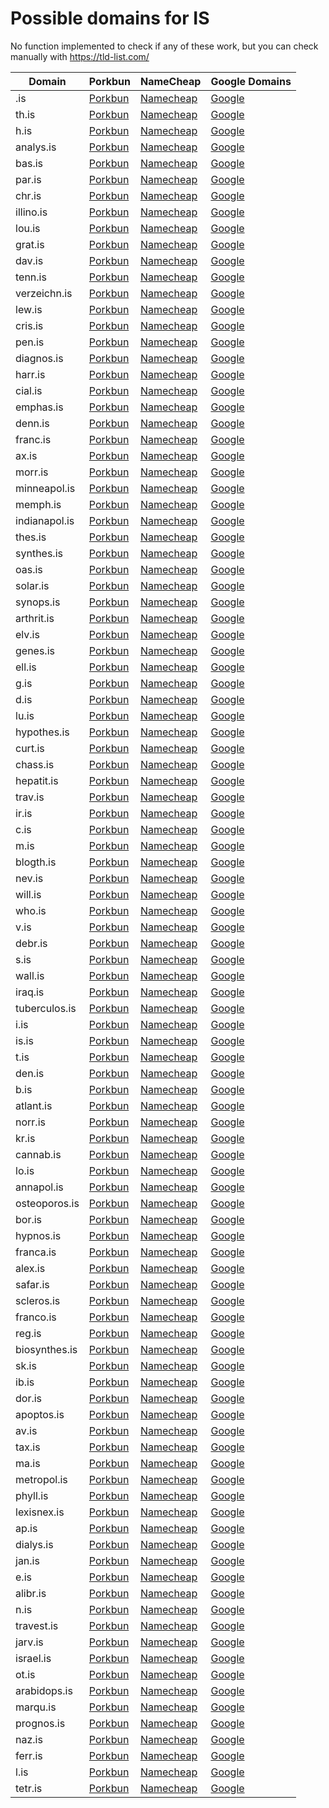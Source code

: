 # Possible domains for IS

No function implemented to check if any of these work, but you can check manually with https://tld-list.com/

| Domain | Porkbun | NameCheap | Google Domains |
|---|---|---|---|
| .is | [Porkbun](https://porkbun.com/checkout/search?prb=e814663da1&tlds=&idnLanguage=&search=search&q=.is) | [Namecheap](https://www.namecheap.com/domains/registration/results/?domain=.is) | [Google](https://domains.google.com/registrar/search?searchTerm=.is) |
| th.is | [Porkbun](https://porkbun.com/checkout/search?prb=e814663da1&tlds=&idnLanguage=&search=search&q=th.is) | [Namecheap](https://www.namecheap.com/domains/registration/results/?domain=th.is) | [Google](https://domains.google.com/registrar/search?searchTerm=th.is) |
| h.is | [Porkbun](https://porkbun.com/checkout/search?prb=e814663da1&tlds=&idnLanguage=&search=search&q=h.is) | [Namecheap](https://www.namecheap.com/domains/registration/results/?domain=h.is) | [Google](https://domains.google.com/registrar/search?searchTerm=h.is) |
| analys.is | [Porkbun](https://porkbun.com/checkout/search?prb=e814663da1&tlds=&idnLanguage=&search=search&q=analys.is) | [Namecheap](https://www.namecheap.com/domains/registration/results/?domain=analys.is) | [Google](https://domains.google.com/registrar/search?searchTerm=analys.is) |
| bas.is | [Porkbun](https://porkbun.com/checkout/search?prb=e814663da1&tlds=&idnLanguage=&search=search&q=bas.is) | [Namecheap](https://www.namecheap.com/domains/registration/results/?domain=bas.is) | [Google](https://domains.google.com/registrar/search?searchTerm=bas.is) |
| par.is | [Porkbun](https://porkbun.com/checkout/search?prb=e814663da1&tlds=&idnLanguage=&search=search&q=par.is) | [Namecheap](https://www.namecheap.com/domains/registration/results/?domain=par.is) | [Google](https://domains.google.com/registrar/search?searchTerm=par.is) |
| chr.is | [Porkbun](https://porkbun.com/checkout/search?prb=e814663da1&tlds=&idnLanguage=&search=search&q=chr.is) | [Namecheap](https://www.namecheap.com/domains/registration/results/?domain=chr.is) | [Google](https://domains.google.com/registrar/search?searchTerm=chr.is) |
| illino.is | [Porkbun](https://porkbun.com/checkout/search?prb=e814663da1&tlds=&idnLanguage=&search=search&q=illino.is) | [Namecheap](https://www.namecheap.com/domains/registration/results/?domain=illino.is) | [Google](https://domains.google.com/registrar/search?searchTerm=illino.is) |
| lou.is | [Porkbun](https://porkbun.com/checkout/search?prb=e814663da1&tlds=&idnLanguage=&search=search&q=lou.is) | [Namecheap](https://www.namecheap.com/domains/registration/results/?domain=lou.is) | [Google](https://domains.google.com/registrar/search?searchTerm=lou.is) |
| grat.is | [Porkbun](https://porkbun.com/checkout/search?prb=e814663da1&tlds=&idnLanguage=&search=search&q=grat.is) | [Namecheap](https://www.namecheap.com/domains/registration/results/?domain=grat.is) | [Google](https://domains.google.com/registrar/search?searchTerm=grat.is) |
| dav.is | [Porkbun](https://porkbun.com/checkout/search?prb=e814663da1&tlds=&idnLanguage=&search=search&q=dav.is) | [Namecheap](https://www.namecheap.com/domains/registration/results/?domain=dav.is) | [Google](https://domains.google.com/registrar/search?searchTerm=dav.is) |
| tenn.is | [Porkbun](https://porkbun.com/checkout/search?prb=e814663da1&tlds=&idnLanguage=&search=search&q=tenn.is) | [Namecheap](https://www.namecheap.com/domains/registration/results/?domain=tenn.is) | [Google](https://domains.google.com/registrar/search?searchTerm=tenn.is) |
| verzeichn.is | [Porkbun](https://porkbun.com/checkout/search?prb=e814663da1&tlds=&idnLanguage=&search=search&q=verzeichn.is) | [Namecheap](https://www.namecheap.com/domains/registration/results/?domain=verzeichn.is) | [Google](https://domains.google.com/registrar/search?searchTerm=verzeichn.is) |
| lew.is | [Porkbun](https://porkbun.com/checkout/search?prb=e814663da1&tlds=&idnLanguage=&search=search&q=lew.is) | [Namecheap](https://www.namecheap.com/domains/registration/results/?domain=lew.is) | [Google](https://domains.google.com/registrar/search?searchTerm=lew.is) |
| cris.is | [Porkbun](https://porkbun.com/checkout/search?prb=e814663da1&tlds=&idnLanguage=&search=search&q=cris.is) | [Namecheap](https://www.namecheap.com/domains/registration/results/?domain=cris.is) | [Google](https://domains.google.com/registrar/search?searchTerm=cris.is) |
| pen.is | [Porkbun](https://porkbun.com/checkout/search?prb=e814663da1&tlds=&idnLanguage=&search=search&q=pen.is) | [Namecheap](https://www.namecheap.com/domains/registration/results/?domain=pen.is) | [Google](https://domains.google.com/registrar/search?searchTerm=pen.is) |
| diagnos.is | [Porkbun](https://porkbun.com/checkout/search?prb=e814663da1&tlds=&idnLanguage=&search=search&q=diagnos.is) | [Namecheap](https://www.namecheap.com/domains/registration/results/?domain=diagnos.is) | [Google](https://domains.google.com/registrar/search?searchTerm=diagnos.is) |
| harr.is | [Porkbun](https://porkbun.com/checkout/search?prb=e814663da1&tlds=&idnLanguage=&search=search&q=harr.is) | [Namecheap](https://www.namecheap.com/domains/registration/results/?domain=harr.is) | [Google](https://domains.google.com/registrar/search?searchTerm=harr.is) |
| cial.is | [Porkbun](https://porkbun.com/checkout/search?prb=e814663da1&tlds=&idnLanguage=&search=search&q=cial.is) | [Namecheap](https://www.namecheap.com/domains/registration/results/?domain=cial.is) | [Google](https://domains.google.com/registrar/search?searchTerm=cial.is) |
| emphas.is | [Porkbun](https://porkbun.com/checkout/search?prb=e814663da1&tlds=&idnLanguage=&search=search&q=emphas.is) | [Namecheap](https://www.namecheap.com/domains/registration/results/?domain=emphas.is) | [Google](https://domains.google.com/registrar/search?searchTerm=emphas.is) |
| denn.is | [Porkbun](https://porkbun.com/checkout/search?prb=e814663da1&tlds=&idnLanguage=&search=search&q=denn.is) | [Namecheap](https://www.namecheap.com/domains/registration/results/?domain=denn.is) | [Google](https://domains.google.com/registrar/search?searchTerm=denn.is) |
| franc.is | [Porkbun](https://porkbun.com/checkout/search?prb=e814663da1&tlds=&idnLanguage=&search=search&q=franc.is) | [Namecheap](https://www.namecheap.com/domains/registration/results/?domain=franc.is) | [Google](https://domains.google.com/registrar/search?searchTerm=franc.is) |
| ax.is | [Porkbun](https://porkbun.com/checkout/search?prb=e814663da1&tlds=&idnLanguage=&search=search&q=ax.is) | [Namecheap](https://www.namecheap.com/domains/registration/results/?domain=ax.is) | [Google](https://domains.google.com/registrar/search?searchTerm=ax.is) |
| morr.is | [Porkbun](https://porkbun.com/checkout/search?prb=e814663da1&tlds=&idnLanguage=&search=search&q=morr.is) | [Namecheap](https://www.namecheap.com/domains/registration/results/?domain=morr.is) | [Google](https://domains.google.com/registrar/search?searchTerm=morr.is) |
| minneapol.is | [Porkbun](https://porkbun.com/checkout/search?prb=e814663da1&tlds=&idnLanguage=&search=search&q=minneapol.is) | [Namecheap](https://www.namecheap.com/domains/registration/results/?domain=minneapol.is) | [Google](https://domains.google.com/registrar/search?searchTerm=minneapol.is) |
| memph.is | [Porkbun](https://porkbun.com/checkout/search?prb=e814663da1&tlds=&idnLanguage=&search=search&q=memph.is) | [Namecheap](https://www.namecheap.com/domains/registration/results/?domain=memph.is) | [Google](https://domains.google.com/registrar/search?searchTerm=memph.is) |
| indianapol.is | [Porkbun](https://porkbun.com/checkout/search?prb=e814663da1&tlds=&idnLanguage=&search=search&q=indianapol.is) | [Namecheap](https://www.namecheap.com/domains/registration/results/?domain=indianapol.is) | [Google](https://domains.google.com/registrar/search?searchTerm=indianapol.is) |
| thes.is | [Porkbun](https://porkbun.com/checkout/search?prb=e814663da1&tlds=&idnLanguage=&search=search&q=thes.is) | [Namecheap](https://www.namecheap.com/domains/registration/results/?domain=thes.is) | [Google](https://domains.google.com/registrar/search?searchTerm=thes.is) |
| synthes.is | [Porkbun](https://porkbun.com/checkout/search?prb=e814663da1&tlds=&idnLanguage=&search=search&q=synthes.is) | [Namecheap](https://www.namecheap.com/domains/registration/results/?domain=synthes.is) | [Google](https://domains.google.com/registrar/search?searchTerm=synthes.is) |
| oas.is | [Porkbun](https://porkbun.com/checkout/search?prb=e814663da1&tlds=&idnLanguage=&search=search&q=oas.is) | [Namecheap](https://www.namecheap.com/domains/registration/results/?domain=oas.is) | [Google](https://domains.google.com/registrar/search?searchTerm=oas.is) |
| solar.is | [Porkbun](https://porkbun.com/checkout/search?prb=e814663da1&tlds=&idnLanguage=&search=search&q=solar.is) | [Namecheap](https://www.namecheap.com/domains/registration/results/?domain=solar.is) | [Google](https://domains.google.com/registrar/search?searchTerm=solar.is) |
| synops.is | [Porkbun](https://porkbun.com/checkout/search?prb=e814663da1&tlds=&idnLanguage=&search=search&q=synops.is) | [Namecheap](https://www.namecheap.com/domains/registration/results/?domain=synops.is) | [Google](https://domains.google.com/registrar/search?searchTerm=synops.is) |
| arthrit.is | [Porkbun](https://porkbun.com/checkout/search?prb=e814663da1&tlds=&idnLanguage=&search=search&q=arthrit.is) | [Namecheap](https://www.namecheap.com/domains/registration/results/?domain=arthrit.is) | [Google](https://domains.google.com/registrar/search?searchTerm=arthrit.is) |
| elv.is | [Porkbun](https://porkbun.com/checkout/search?prb=e814663da1&tlds=&idnLanguage=&search=search&q=elv.is) | [Namecheap](https://www.namecheap.com/domains/registration/results/?domain=elv.is) | [Google](https://domains.google.com/registrar/search?searchTerm=elv.is) |
| genes.is | [Porkbun](https://porkbun.com/checkout/search?prb=e814663da1&tlds=&idnLanguage=&search=search&q=genes.is) | [Namecheap](https://www.namecheap.com/domains/registration/results/?domain=genes.is) | [Google](https://domains.google.com/registrar/search?searchTerm=genes.is) |
| ell.is | [Porkbun](https://porkbun.com/checkout/search?prb=e814663da1&tlds=&idnLanguage=&search=search&q=ell.is) | [Namecheap](https://www.namecheap.com/domains/registration/results/?domain=ell.is) | [Google](https://domains.google.com/registrar/search?searchTerm=ell.is) |
| g.is | [Porkbun](https://porkbun.com/checkout/search?prb=e814663da1&tlds=&idnLanguage=&search=search&q=g.is) | [Namecheap](https://www.namecheap.com/domains/registration/results/?domain=g.is) | [Google](https://domains.google.com/registrar/search?searchTerm=g.is) |
| d.is | [Porkbun](https://porkbun.com/checkout/search?prb=e814663da1&tlds=&idnLanguage=&search=search&q=d.is) | [Namecheap](https://www.namecheap.com/domains/registration/results/?domain=d.is) | [Google](https://domains.google.com/registrar/search?searchTerm=d.is) |
| lu.is | [Porkbun](https://porkbun.com/checkout/search?prb=e814663da1&tlds=&idnLanguage=&search=search&q=lu.is) | [Namecheap](https://www.namecheap.com/domains/registration/results/?domain=lu.is) | [Google](https://domains.google.com/registrar/search?searchTerm=lu.is) |
| hypothes.is | [Porkbun](https://porkbun.com/checkout/search?prb=e814663da1&tlds=&idnLanguage=&search=search&q=hypothes.is) | [Namecheap](https://www.namecheap.com/domains/registration/results/?domain=hypothes.is) | [Google](https://domains.google.com/registrar/search?searchTerm=hypothes.is) |
| curt.is | [Porkbun](https://porkbun.com/checkout/search?prb=e814663da1&tlds=&idnLanguage=&search=search&q=curt.is) | [Namecheap](https://www.namecheap.com/domains/registration/results/?domain=curt.is) | [Google](https://domains.google.com/registrar/search?searchTerm=curt.is) |
| chass.is | [Porkbun](https://porkbun.com/checkout/search?prb=e814663da1&tlds=&idnLanguage=&search=search&q=chass.is) | [Namecheap](https://www.namecheap.com/domains/registration/results/?domain=chass.is) | [Google](https://domains.google.com/registrar/search?searchTerm=chass.is) |
| hepatit.is | [Porkbun](https://porkbun.com/checkout/search?prb=e814663da1&tlds=&idnLanguage=&search=search&q=hepatit.is) | [Namecheap](https://www.namecheap.com/domains/registration/results/?domain=hepatit.is) | [Google](https://domains.google.com/registrar/search?searchTerm=hepatit.is) |
| trav.is | [Porkbun](https://porkbun.com/checkout/search?prb=e814663da1&tlds=&idnLanguage=&search=search&q=trav.is) | [Namecheap](https://www.namecheap.com/domains/registration/results/?domain=trav.is) | [Google](https://domains.google.com/registrar/search?searchTerm=trav.is) |
| ir.is | [Porkbun](https://porkbun.com/checkout/search?prb=e814663da1&tlds=&idnLanguage=&search=search&q=ir.is) | [Namecheap](https://www.namecheap.com/domains/registration/results/?domain=ir.is) | [Google](https://domains.google.com/registrar/search?searchTerm=ir.is) |
| c.is | [Porkbun](https://porkbun.com/checkout/search?prb=e814663da1&tlds=&idnLanguage=&search=search&q=c.is) | [Namecheap](https://www.namecheap.com/domains/registration/results/?domain=c.is) | [Google](https://domains.google.com/registrar/search?searchTerm=c.is) |
| m.is | [Porkbun](https://porkbun.com/checkout/search?prb=e814663da1&tlds=&idnLanguage=&search=search&q=m.is) | [Namecheap](https://www.namecheap.com/domains/registration/results/?domain=m.is) | [Google](https://domains.google.com/registrar/search?searchTerm=m.is) |
| blogth.is | [Porkbun](https://porkbun.com/checkout/search?prb=e814663da1&tlds=&idnLanguage=&search=search&q=blogth.is) | [Namecheap](https://www.namecheap.com/domains/registration/results/?domain=blogth.is) | [Google](https://domains.google.com/registrar/search?searchTerm=blogth.is) |
| nev.is | [Porkbun](https://porkbun.com/checkout/search?prb=e814663da1&tlds=&idnLanguage=&search=search&q=nev.is) | [Namecheap](https://www.namecheap.com/domains/registration/results/?domain=nev.is) | [Google](https://domains.google.com/registrar/search?searchTerm=nev.is) |
| will.is | [Porkbun](https://porkbun.com/checkout/search?prb=e814663da1&tlds=&idnLanguage=&search=search&q=will.is) | [Namecheap](https://www.namecheap.com/domains/registration/results/?domain=will.is) | [Google](https://domains.google.com/registrar/search?searchTerm=will.is) |
| who.is | [Porkbun](https://porkbun.com/checkout/search?prb=e814663da1&tlds=&idnLanguage=&search=search&q=who.is) | [Namecheap](https://www.namecheap.com/domains/registration/results/?domain=who.is) | [Google](https://domains.google.com/registrar/search?searchTerm=who.is) |
| v.is | [Porkbun](https://porkbun.com/checkout/search?prb=e814663da1&tlds=&idnLanguage=&search=search&q=v.is) | [Namecheap](https://www.namecheap.com/domains/registration/results/?domain=v.is) | [Google](https://domains.google.com/registrar/search?searchTerm=v.is) |
| debr.is | [Porkbun](https://porkbun.com/checkout/search?prb=e814663da1&tlds=&idnLanguage=&search=search&q=debr.is) | [Namecheap](https://www.namecheap.com/domains/registration/results/?domain=debr.is) | [Google](https://domains.google.com/registrar/search?searchTerm=debr.is) |
| s.is | [Porkbun](https://porkbun.com/checkout/search?prb=e814663da1&tlds=&idnLanguage=&search=search&q=s.is) | [Namecheap](https://www.namecheap.com/domains/registration/results/?domain=s.is) | [Google](https://domains.google.com/registrar/search?searchTerm=s.is) |
| wall.is | [Porkbun](https://porkbun.com/checkout/search?prb=e814663da1&tlds=&idnLanguage=&search=search&q=wall.is) | [Namecheap](https://www.namecheap.com/domains/registration/results/?domain=wall.is) | [Google](https://domains.google.com/registrar/search?searchTerm=wall.is) |
| iraq.is | [Porkbun](https://porkbun.com/checkout/search?prb=e814663da1&tlds=&idnLanguage=&search=search&q=iraq.is) | [Namecheap](https://www.namecheap.com/domains/registration/results/?domain=iraq.is) | [Google](https://domains.google.com/registrar/search?searchTerm=iraq.is) |
| tuberculos.is | [Porkbun](https://porkbun.com/checkout/search?prb=e814663da1&tlds=&idnLanguage=&search=search&q=tuberculos.is) | [Namecheap](https://www.namecheap.com/domains/registration/results/?domain=tuberculos.is) | [Google](https://domains.google.com/registrar/search?searchTerm=tuberculos.is) |
| i.is | [Porkbun](https://porkbun.com/checkout/search?prb=e814663da1&tlds=&idnLanguage=&search=search&q=i.is) | [Namecheap](https://www.namecheap.com/domains/registration/results/?domain=i.is) | [Google](https://domains.google.com/registrar/search?searchTerm=i.is) |
| is.is | [Porkbun](https://porkbun.com/checkout/search?prb=e814663da1&tlds=&idnLanguage=&search=search&q=is.is) | [Namecheap](https://www.namecheap.com/domains/registration/results/?domain=is.is) | [Google](https://domains.google.com/registrar/search?searchTerm=is.is) |
| t.is | [Porkbun](https://porkbun.com/checkout/search?prb=e814663da1&tlds=&idnLanguage=&search=search&q=t.is) | [Namecheap](https://www.namecheap.com/domains/registration/results/?domain=t.is) | [Google](https://domains.google.com/registrar/search?searchTerm=t.is) |
| den.is | [Porkbun](https://porkbun.com/checkout/search?prb=e814663da1&tlds=&idnLanguage=&search=search&q=den.is) | [Namecheap](https://www.namecheap.com/domains/registration/results/?domain=den.is) | [Google](https://domains.google.com/registrar/search?searchTerm=den.is) |
| b.is | [Porkbun](https://porkbun.com/checkout/search?prb=e814663da1&tlds=&idnLanguage=&search=search&q=b.is) | [Namecheap](https://www.namecheap.com/domains/registration/results/?domain=b.is) | [Google](https://domains.google.com/registrar/search?searchTerm=b.is) |
| atlant.is | [Porkbun](https://porkbun.com/checkout/search?prb=e814663da1&tlds=&idnLanguage=&search=search&q=atlant.is) | [Namecheap](https://www.namecheap.com/domains/registration/results/?domain=atlant.is) | [Google](https://domains.google.com/registrar/search?searchTerm=atlant.is) |
| norr.is | [Porkbun](https://porkbun.com/checkout/search?prb=e814663da1&tlds=&idnLanguage=&search=search&q=norr.is) | [Namecheap](https://www.namecheap.com/domains/registration/results/?domain=norr.is) | [Google](https://domains.google.com/registrar/search?searchTerm=norr.is) |
| kr.is | [Porkbun](https://porkbun.com/checkout/search?prb=e814663da1&tlds=&idnLanguage=&search=search&q=kr.is) | [Namecheap](https://www.namecheap.com/domains/registration/results/?domain=kr.is) | [Google](https://domains.google.com/registrar/search?searchTerm=kr.is) |
| cannab.is | [Porkbun](https://porkbun.com/checkout/search?prb=e814663da1&tlds=&idnLanguage=&search=search&q=cannab.is) | [Namecheap](https://www.namecheap.com/domains/registration/results/?domain=cannab.is) | [Google](https://domains.google.com/registrar/search?searchTerm=cannab.is) |
| lo.is | [Porkbun](https://porkbun.com/checkout/search?prb=e814663da1&tlds=&idnLanguage=&search=search&q=lo.is) | [Namecheap](https://www.namecheap.com/domains/registration/results/?domain=lo.is) | [Google](https://domains.google.com/registrar/search?searchTerm=lo.is) |
| annapol.is | [Porkbun](https://porkbun.com/checkout/search?prb=e814663da1&tlds=&idnLanguage=&search=search&q=annapol.is) | [Namecheap](https://www.namecheap.com/domains/registration/results/?domain=annapol.is) | [Google](https://domains.google.com/registrar/search?searchTerm=annapol.is) |
| osteoporos.is | [Porkbun](https://porkbun.com/checkout/search?prb=e814663da1&tlds=&idnLanguage=&search=search&q=osteoporos.is) | [Namecheap](https://www.namecheap.com/domains/registration/results/?domain=osteoporos.is) | [Google](https://domains.google.com/registrar/search?searchTerm=osteoporos.is) |
| bor.is | [Porkbun](https://porkbun.com/checkout/search?prb=e814663da1&tlds=&idnLanguage=&search=search&q=bor.is) | [Namecheap](https://www.namecheap.com/domains/registration/results/?domain=bor.is) | [Google](https://domains.google.com/registrar/search?searchTerm=bor.is) |
| hypnos.is | [Porkbun](https://porkbun.com/checkout/search?prb=e814663da1&tlds=&idnLanguage=&search=search&q=hypnos.is) | [Namecheap](https://www.namecheap.com/domains/registration/results/?domain=hypnos.is) | [Google](https://domains.google.com/registrar/search?searchTerm=hypnos.is) |
| franca.is | [Porkbun](https://porkbun.com/checkout/search?prb=e814663da1&tlds=&idnLanguage=&search=search&q=franca.is) | [Namecheap](https://www.namecheap.com/domains/registration/results/?domain=franca.is) | [Google](https://domains.google.com/registrar/search?searchTerm=franca.is) |
| alex.is | [Porkbun](https://porkbun.com/checkout/search?prb=e814663da1&tlds=&idnLanguage=&search=search&q=alex.is) | [Namecheap](https://www.namecheap.com/domains/registration/results/?domain=alex.is) | [Google](https://domains.google.com/registrar/search?searchTerm=alex.is) |
| safar.is | [Porkbun](https://porkbun.com/checkout/search?prb=e814663da1&tlds=&idnLanguage=&search=search&q=safar.is) | [Namecheap](https://www.namecheap.com/domains/registration/results/?domain=safar.is) | [Google](https://domains.google.com/registrar/search?searchTerm=safar.is) |
| scleros.is | [Porkbun](https://porkbun.com/checkout/search?prb=e814663da1&tlds=&idnLanguage=&search=search&q=scleros.is) | [Namecheap](https://www.namecheap.com/domains/registration/results/?domain=scleros.is) | [Google](https://domains.google.com/registrar/search?searchTerm=scleros.is) |
| franco.is | [Porkbun](https://porkbun.com/checkout/search?prb=e814663da1&tlds=&idnLanguage=&search=search&q=franco.is) | [Namecheap](https://www.namecheap.com/domains/registration/results/?domain=franco.is) | [Google](https://domains.google.com/registrar/search?searchTerm=franco.is) |
| reg.is | [Porkbun](https://porkbun.com/checkout/search?prb=e814663da1&tlds=&idnLanguage=&search=search&q=reg.is) | [Namecheap](https://www.namecheap.com/domains/registration/results/?domain=reg.is) | [Google](https://domains.google.com/registrar/search?searchTerm=reg.is) |
| biosynthes.is | [Porkbun](https://porkbun.com/checkout/search?prb=e814663da1&tlds=&idnLanguage=&search=search&q=biosynthes.is) | [Namecheap](https://www.namecheap.com/domains/registration/results/?domain=biosynthes.is) | [Google](https://domains.google.com/registrar/search?searchTerm=biosynthes.is) |
| sk.is | [Porkbun](https://porkbun.com/checkout/search?prb=e814663da1&tlds=&idnLanguage=&search=search&q=sk.is) | [Namecheap](https://www.namecheap.com/domains/registration/results/?domain=sk.is) | [Google](https://domains.google.com/registrar/search?searchTerm=sk.is) |
| ib.is | [Porkbun](https://porkbun.com/checkout/search?prb=e814663da1&tlds=&idnLanguage=&search=search&q=ib.is) | [Namecheap](https://www.namecheap.com/domains/registration/results/?domain=ib.is) | [Google](https://domains.google.com/registrar/search?searchTerm=ib.is) |
| dor.is | [Porkbun](https://porkbun.com/checkout/search?prb=e814663da1&tlds=&idnLanguage=&search=search&q=dor.is) | [Namecheap](https://www.namecheap.com/domains/registration/results/?domain=dor.is) | [Google](https://domains.google.com/registrar/search?searchTerm=dor.is) |
| apoptos.is | [Porkbun](https://porkbun.com/checkout/search?prb=e814663da1&tlds=&idnLanguage=&search=search&q=apoptos.is) | [Namecheap](https://www.namecheap.com/domains/registration/results/?domain=apoptos.is) | [Google](https://domains.google.com/registrar/search?searchTerm=apoptos.is) |
| av.is | [Porkbun](https://porkbun.com/checkout/search?prb=e814663da1&tlds=&idnLanguage=&search=search&q=av.is) | [Namecheap](https://www.namecheap.com/domains/registration/results/?domain=av.is) | [Google](https://domains.google.com/registrar/search?searchTerm=av.is) |
| tax.is | [Porkbun](https://porkbun.com/checkout/search?prb=e814663da1&tlds=&idnLanguage=&search=search&q=tax.is) | [Namecheap](https://www.namecheap.com/domains/registration/results/?domain=tax.is) | [Google](https://domains.google.com/registrar/search?searchTerm=tax.is) |
| ma.is | [Porkbun](https://porkbun.com/checkout/search?prb=e814663da1&tlds=&idnLanguage=&search=search&q=ma.is) | [Namecheap](https://www.namecheap.com/domains/registration/results/?domain=ma.is) | [Google](https://domains.google.com/registrar/search?searchTerm=ma.is) |
| metropol.is | [Porkbun](https://porkbun.com/checkout/search?prb=e814663da1&tlds=&idnLanguage=&search=search&q=metropol.is) | [Namecheap](https://www.namecheap.com/domains/registration/results/?domain=metropol.is) | [Google](https://domains.google.com/registrar/search?searchTerm=metropol.is) |
| phyll.is | [Porkbun](https://porkbun.com/checkout/search?prb=e814663da1&tlds=&idnLanguage=&search=search&q=phyll.is) | [Namecheap](https://www.namecheap.com/domains/registration/results/?domain=phyll.is) | [Google](https://domains.google.com/registrar/search?searchTerm=phyll.is) |
| lexisnex.is | [Porkbun](https://porkbun.com/checkout/search?prb=e814663da1&tlds=&idnLanguage=&search=search&q=lexisnex.is) | [Namecheap](https://www.namecheap.com/domains/registration/results/?domain=lexisnex.is) | [Google](https://domains.google.com/registrar/search?searchTerm=lexisnex.is) |
| ap.is | [Porkbun](https://porkbun.com/checkout/search?prb=e814663da1&tlds=&idnLanguage=&search=search&q=ap.is) | [Namecheap](https://www.namecheap.com/domains/registration/results/?domain=ap.is) | [Google](https://domains.google.com/registrar/search?searchTerm=ap.is) |
| dialys.is | [Porkbun](https://porkbun.com/checkout/search?prb=e814663da1&tlds=&idnLanguage=&search=search&q=dialys.is) | [Namecheap](https://www.namecheap.com/domains/registration/results/?domain=dialys.is) | [Google](https://domains.google.com/registrar/search?searchTerm=dialys.is) |
| jan.is | [Porkbun](https://porkbun.com/checkout/search?prb=e814663da1&tlds=&idnLanguage=&search=search&q=jan.is) | [Namecheap](https://www.namecheap.com/domains/registration/results/?domain=jan.is) | [Google](https://domains.google.com/registrar/search?searchTerm=jan.is) |
| e.is | [Porkbun](https://porkbun.com/checkout/search?prb=e814663da1&tlds=&idnLanguage=&search=search&q=e.is) | [Namecheap](https://www.namecheap.com/domains/registration/results/?domain=e.is) | [Google](https://domains.google.com/registrar/search?searchTerm=e.is) |
| alibr.is | [Porkbun](https://porkbun.com/checkout/search?prb=e814663da1&tlds=&idnLanguage=&search=search&q=alibr.is) | [Namecheap](https://www.namecheap.com/domains/registration/results/?domain=alibr.is) | [Google](https://domains.google.com/registrar/search?searchTerm=alibr.is) |
| n.is | [Porkbun](https://porkbun.com/checkout/search?prb=e814663da1&tlds=&idnLanguage=&search=search&q=n.is) | [Namecheap](https://www.namecheap.com/domains/registration/results/?domain=n.is) | [Google](https://domains.google.com/registrar/search?searchTerm=n.is) |
| travest.is | [Porkbun](https://porkbun.com/checkout/search?prb=e814663da1&tlds=&idnLanguage=&search=search&q=travest.is) | [Namecheap](https://www.namecheap.com/domains/registration/results/?domain=travest.is) | [Google](https://domains.google.com/registrar/search?searchTerm=travest.is) |
| jarv.is | [Porkbun](https://porkbun.com/checkout/search?prb=e814663da1&tlds=&idnLanguage=&search=search&q=jarv.is) | [Namecheap](https://www.namecheap.com/domains/registration/results/?domain=jarv.is) | [Google](https://domains.google.com/registrar/search?searchTerm=jarv.is) |
| israel.is | [Porkbun](https://porkbun.com/checkout/search?prb=e814663da1&tlds=&idnLanguage=&search=search&q=israel.is) | [Namecheap](https://www.namecheap.com/domains/registration/results/?domain=israel.is) | [Google](https://domains.google.com/registrar/search?searchTerm=israel.is) |
| ot.is | [Porkbun](https://porkbun.com/checkout/search?prb=e814663da1&tlds=&idnLanguage=&search=search&q=ot.is) | [Namecheap](https://www.namecheap.com/domains/registration/results/?domain=ot.is) | [Google](https://domains.google.com/registrar/search?searchTerm=ot.is) |
| arabidops.is | [Porkbun](https://porkbun.com/checkout/search?prb=e814663da1&tlds=&idnLanguage=&search=search&q=arabidops.is) | [Namecheap](https://www.namecheap.com/domains/registration/results/?domain=arabidops.is) | [Google](https://domains.google.com/registrar/search?searchTerm=arabidops.is) |
| marqu.is | [Porkbun](https://porkbun.com/checkout/search?prb=e814663da1&tlds=&idnLanguage=&search=search&q=marqu.is) | [Namecheap](https://www.namecheap.com/domains/registration/results/?domain=marqu.is) | [Google](https://domains.google.com/registrar/search?searchTerm=marqu.is) |
| prognos.is | [Porkbun](https://porkbun.com/checkout/search?prb=e814663da1&tlds=&idnLanguage=&search=search&q=prognos.is) | [Namecheap](https://www.namecheap.com/domains/registration/results/?domain=prognos.is) | [Google](https://domains.google.com/registrar/search?searchTerm=prognos.is) |
| naz.is | [Porkbun](https://porkbun.com/checkout/search?prb=e814663da1&tlds=&idnLanguage=&search=search&q=naz.is) | [Namecheap](https://www.namecheap.com/domains/registration/results/?domain=naz.is) | [Google](https://domains.google.com/registrar/search?searchTerm=naz.is) |
| ferr.is | [Porkbun](https://porkbun.com/checkout/search?prb=e814663da1&tlds=&idnLanguage=&search=search&q=ferr.is) | [Namecheap](https://www.namecheap.com/domains/registration/results/?domain=ferr.is) | [Google](https://domains.google.com/registrar/search?searchTerm=ferr.is) |
| l.is | [Porkbun](https://porkbun.com/checkout/search?prb=e814663da1&tlds=&idnLanguage=&search=search&q=l.is) | [Namecheap](https://www.namecheap.com/domains/registration/results/?domain=l.is) | [Google](https://domains.google.com/registrar/search?searchTerm=l.is) |
| tetr.is | [Porkbun](https://porkbun.com/checkout/search?prb=e814663da1&tlds=&idnLanguage=&search=search&q=tetr.is) | [Namecheap](https://www.namecheap.com/domains/registration/results/?domain=tetr.is) | [Google](https://domains.google.com/registrar/search?searchTerm=tetr.is) |
